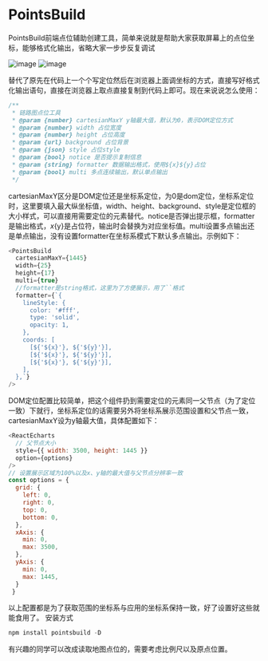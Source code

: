 # PointsBuild
PointsBuild前端点位辅助创建工具，简单来说就是帮助大家获取屏幕上的点位坐标，能够格式化输出，省略大家一步步反复调试

![image](https://user-images.githubusercontent.com/52529445/157577263-9b366c49-a04c-4e27-aa95-364e89d63e4d.png)
![image](https://user-images.githubusercontent.com/52529445/157577318-26cacecd-0559-4795-a42d-b336c26be282.png)

替代了原先在代码上一个个写定位然后在浏览器上面调坐标的方式，直接写好格式化输出语句，直接在浏览器上取点直接复制到代码上即可。现在来说说怎么使用：
```javascript
/**
 * 链路图点位工具
 * @param {number} cartesianMaxY y轴最大值，默认为0，表示DOM定位方式
 * @param {number} width 占位宽度
 * @param {number} height 占位高度
 * @param {url} background 占位背景
 * @param {json} style 占位style
 * @param {bool} notice 是否提示复制信息
 * @param {string} formatter 数据输出格式，使用${x}${y}占位
 * @param {bool} multi 多点连续输出，默认单点输出
 */
```
cartesianMaxY区分是DOM定位还是坐标系定位，为0是dom定位，坐标系定位时，这里要填入最大纵坐标值，width、height、background、style是定位框的大小样式，可以直接用需要定位的元素替代。notice是否弹出提示框，formatter是输出格式，${x}${y}是占位符，输出时会替换为对应坐标值。multi设置多点输出还是单点输出，没有设置formatter在坐标系模式下默认多点输出。示例如下：
```javascript
<PointsBuild
  cartesianMaxY={1445}
  width={25}
  height={17}
  multi={true}
  //formatter是string格式，这里为了方便展示，用了``格式
  formatter={`{
    lineStyle: {
      color: '#fff',
      type: 'solid',
      opacity: 1,
    },
    coords: [
      [${'${x}'}, ${'${y}'}],
      [${'${x}'}, ${'${y}'}],
      [${'${x}'}, ${'${y}'}],
    ],
  },`}
/>
```
DOM定位配置比较简单，把这个组件扔到需要定位的元素同一父节点（为了定位一致）下就行，坐标系定位的话需要另外将坐标系展示范围设置和父节点一致，cartesianMaxY设为y轴最大值，具体配置如下：
```javascript
<ReactEcharts
  // 父节点大小
  style={{ width: 3500, height: 1445 }}
  option={options}
/>
// 设置展示区域为100%以及x、y轴的最大值与父节点分辨率一致
const options = {
  grid: {
    left: 0,
    right: 0,
    top: 0,
    bottom: 0,
  },
  xAxis: {
    min: 0,
    max: 3500,
  },
  yAxis: {
    min: 0,
    max: 1445,
  }
 }
 ```
以上配置都是为了获取范围的坐标系与应用的坐标系保持一致，好了设置好这些就能食用了。
安装方式

```powershell
npm install pointsbuild -D
```
有兴趣的同学可以改成读取地图点位的，需要考虑比例尺以及原点位置。
